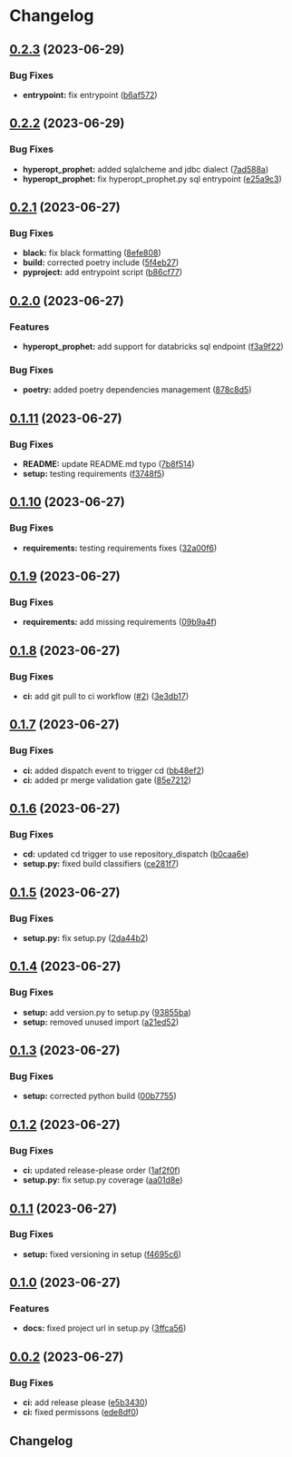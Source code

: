 # Changelog

## [0.2.3](https://github.com/Broomva/hyperopt_prophet/compare/v0.2.2...v0.2.3) (2023-06-29)


### Bug Fixes

* **entrypoint:** fix entrypoint ([b6af572](https://github.com/Broomva/hyperopt_prophet/commit/b6af572602dea33855bce2f7571846e8f7717132))

## [0.2.2](https://github.com/Broomva/hyperopt_prophet/compare/v0.2.1...v0.2.2) (2023-06-29)


### Bug Fixes

* **hyperopt_prophet:** added sqlalcheme and jdbc dialect ([7ad588a](https://github.com/Broomva/hyperopt_prophet/commit/7ad588aa82e05d4857ac4a8f1d51622198ddeb46))
* **hyperopt_prophet:** fix hyperopt_prophet.py sql entrypoint ([e25a9c3](https://github.com/Broomva/hyperopt_prophet/commit/e25a9c32b6f7e03b275e3126b406f69c0c43ef98))

## [0.2.1](https://github.com/Broomva/hyperopt_prophet/compare/v0.2.0...v0.2.1) (2023-06-27)


### Bug Fixes

* **black:** fix black formatting ([8efe808](https://github.com/Broomva/hyperopt_prophet/commit/8efe8089c311a28dcedfcd5d919eaa09c02839a0))
* **build:** corrected poetry include ([5f4eb27](https://github.com/Broomva/hyperopt_prophet/commit/5f4eb277bfe9f5af24a8badfe90c77551fce449d))
* **pyproject:** add entrypoint script ([b86cf77](https://github.com/Broomva/hyperopt_prophet/commit/b86cf770dabf2393e6fee76a2fbce4bd5d02fae1))

## [0.2.0](https://github.com/Broomva/hyperopt_prophet/compare/v0.1.11...v0.2.0) (2023-06-27)


### Features

* **hyperopt_prophet:** add support for databricks sql endpoint ([f3a9f22](https://github.com/Broomva/hyperopt_prophet/commit/f3a9f2267a6c2925aa9b8b9d849ef51a1ec8e407))


### Bug Fixes

* **poetry:** added poetry dependencies management ([878c8d5](https://github.com/Broomva/hyperopt_prophet/commit/878c8d53e4a3a8a07fe5d329e55d8efa04fdff2a))

## [0.1.11](https://github.com/Broomva/hyperopt_prophet/compare/v0.1.10...v0.1.11) (2023-06-27)


### Bug Fixes

* **README:** update README.md typo ([7b8f514](https://github.com/Broomva/hyperopt_prophet/commit/7b8f514d4ba4647a39fbe9f371892b4eeca75b5c))
* **setup:** testing requirements ([f3748f5](https://github.com/Broomva/hyperopt_prophet/commit/f3748f5ff2de63eb7f305b48ec74a0341b84b4bf))

## [0.1.10](https://github.com/Broomva/hyperopt_prophet/compare/v0.1.9...v0.1.10) (2023-06-27)


### Bug Fixes

* **requirements:** testing requirements fixes ([32a00f6](https://github.com/Broomva/hyperopt_prophet/commit/32a00f685261ff4d449417f2c19c449591bc047b))

## [0.1.9](https://github.com/Broomva/hyperopt_prophet/compare/v0.1.8...v0.1.9) (2023-06-27)


### Bug Fixes

* **requirements:** add missing requirements ([09b9a4f](https://github.com/Broomva/hyperopt_prophet/commit/09b9a4fda460bed158378e588b3b497b30bfc2ff))

## [0.1.8](https://github.com/Broomva/hyperopt_prophet/compare/v0.1.7...v0.1.8) (2023-06-27)


### Bug Fixes

* **ci:** add git pull to ci workflow ([#2](https://github.com/Broomva/hyperopt_prophet/issues/2)) ([3e3db17](https://github.com/Broomva/hyperopt_prophet/commit/3e3db17778e47a009b635ebc91d9904374819287))

## [0.1.7](https://github.com/Broomva/hyperopt_prophet/compare/v0.1.6...v0.1.7) (2023-06-27)


### Bug Fixes

* **ci:** added dispatch event to trigger cd ([bb48ef2](https://github.com/Broomva/hyperopt_prophet/commit/bb48ef2159e0151daf545ad68714b9cef09ec767))
* **ci:** added pr merge validation gate ([85e7212](https://github.com/Broomva/hyperopt_prophet/commit/85e72128d5521ed17716a3fde3f96c506c729fe5))

## [0.1.6](https://github.com/Broomva/hyperopt_prophet/compare/v0.1.5...v0.1.6) (2023-06-27)


### Bug Fixes

* **cd:** updated cd trigger to use repository_dispatch ([b0caa6e](https://github.com/Broomva/hyperopt_prophet/commit/b0caa6ee2e0c8ab2642d5633978601c7b252d1e7))
* **setup.py:** fixed build classifiers ([ce281f7](https://github.com/Broomva/hyperopt_prophet/commit/ce281f738400806cabbdb535d87e4ef3a4b08240))

## [0.1.5](https://github.com/Broomva/hyperopt_prophet/compare/v0.1.4...v0.1.5) (2023-06-27)


### Bug Fixes

* **setup.py:** fix setup.py ([2da44b2](https://github.com/Broomva/hyperopt_prophet/commit/2da44b23ff81575461170e7be427954da7786bd6))

## [0.1.4](https://github.com/Broomva/hyperopt_prophet/compare/v0.1.3...v0.1.4) (2023-06-27)


### Bug Fixes

* **setup:** add version.py to setup.py ([93855ba](https://github.com/Broomva/hyperopt_prophet/commit/93855ba11a96fded368421952a2f1192f25da717))
* **setup:** removed unused import ([a21ed52](https://github.com/Broomva/hyperopt_prophet/commit/a21ed529a35cafc40adbd543a6fa05ffc6751506))

## [0.1.3](https://github.com/Broomva/hyperopt_prophet/compare/v0.1.2...v0.1.3) (2023-06-27)


### Bug Fixes

* **setup:** corrected python build ([00b7755](https://github.com/Broomva/hyperopt_prophet/commit/00b77550a16f5bf0520608c80158f08e98c27ef3))

## [0.1.2](https://github.com/Broomva/hyperopt_prophet/compare/v0.1.1...v0.1.2) (2023-06-27)


### Bug Fixes

* **ci:** updated release-please order ([1af2f0f](https://github.com/Broomva/hyperopt_prophet/commit/1af2f0fe1bfb94204a145cdb7931ed8e2299ecaa))
* **setup.py:** fix setup.py coverage ([aa01d8e](https://github.com/Broomva/hyperopt_prophet/commit/aa01d8ea97be486b634470b8454efef42c8f3690))

## [0.1.1](https://github.com/Broomva/hyperopt_prophet/compare/v0.1.0...v0.1.1) (2023-06-27)


### Bug Fixes

* **setup:** fixed versioning in setup ([f4695c6](https://github.com/Broomva/hyperopt_prophet/commit/f4695c6cc433c10e4454c0604619382efc00161d))

## [0.1.0](https://github.com/Broomva/hyperopt_prophet/compare/v0.0.2...v0.1.0) (2023-06-27)


### Features

* **docs:** fixed project url in setup.py ([3ffca56](https://github.com/Broomva/hyperopt_prophet/commit/3ffca561b84011f7f5035b45546151f3b9e1b8c9))

## [0.0.2](https://github.com/Broomva/hyperopt_prophet/compare/0.0.1...v0.0.2) (2023-06-27)


### Bug Fixes

* **ci:** add release please ([e5b3430](https://github.com/Broomva/hyperopt_prophet/commit/e5b3430bb5c2c90b6fb23a26cbcdd75dd9d3eacf))
* **ci:** fixed permissons ([ede8df0](https://github.com/Broomva/hyperopt_prophet/commit/ede8df04a7d88e357a3d9e0d155354441e1c1d89))

## Changelog
